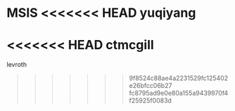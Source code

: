 MSIS
<<<<<<< HEAD
yuqiyang
=======
<<<<<<< HEAD
ctmcgill
=======
levroth
>>>>>>> 9f8524c88ae4a2231529fc125402e26bfcc06b27
>>>>>>> fc8795ad9e0e80a155a9439970f4f25925f0083d
